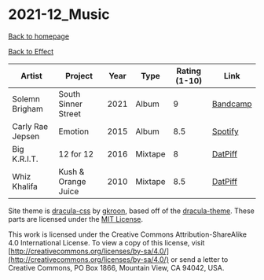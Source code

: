# 2021-12_Music

[Back to homepage](https://eheisig.com)

[Back to Effect](https://eheisig.com/Vault/Effect)

| **Artist**       | **Project**         | **Year** | **Type** | **Rating** (1-10) | **Link**                                                                   |
| ---------------- | ------------------- | -------- | -------- | ----------------- | -------------------------------------------------------------------------- |
| Solemn Brigham   | South Sinner Street | 2021     | Album    | 9                 | [Bandcamp](https://solemnbrigham.bandcamp.com/album/south-sinner-street)   |
| Carly Rae Jepsen | Emotion             | 2015     | Album    | 8.5               | [Spotify](https://open.spotify.com/album/6UjZgFbK6CQptu8aOobzPV)           |
| Big K.R.I.T.     | 12 for 12           | 2016     | Mixtape  | 8                 | [DatPiff](https://www.datpiff.com/Big-KRIT-12-For-12-mixtape.792715.html)  |
| Whiz Khalifa     | Kush & Orange Juice | 2010     | Mixtape  | 8.5               | [DatPiff](https://www.datpiff.com/Wiz-Khalifa-Kush-OJ-mixtape.112367.html) |

Site theme is [dracula-css](https://github.com/gkroon/dracula-css) by [gkroon](https://github.com/gkroon), based off of the [dracula-theme](https://github.com/dracula/dracula-theme). These parts are licensed under the [MIT License](https://mit-license.org).

This work is licensed under the Creative Commons Attribution-ShareAlike 4.0 International License. To view a copy of this license, visit [http://creativecommons.org/licenses/by-sa/4.0/](http://creativecommons.org/licenses/by-sa/4.0/) or send a letter to Creative Commons, PO Box 1866, Mountain View, CA 94042, USA.
